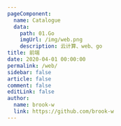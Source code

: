 ```yaml
---
pageComponent:
  name: Catalogue
  data:
    path: 01.Go
    imgUrl: /img/web.png
    description: 云计算、web、go
title: 前端
date: 2020-04-01 00:00:00
permalink: /web/
sidebar: false
article: false
comment: false
editLink: false
author:
  name: brook-w
  link: https://github.com/brook-w
---
```

